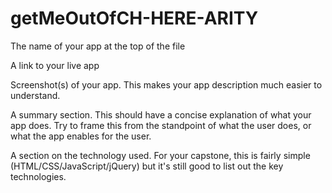 # getMeOutOfCH-HERE-ARITY

The name of your app at the top of the file

A link to your live app

Screenshot(s) of your app. This makes your app description much easier to understand.

A summary section. This should have a concise explanation of what your app does. Try to frame this from the standpoint of what the user does, or what the app enables for the user.

A section on the technology used. For your capstone, this is fairly simple (HTML/CSS/JavaScript/jQuery) but it's still good to list out the key technologies.